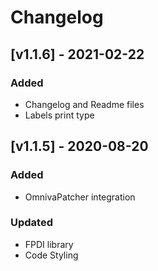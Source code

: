 # Changelog

## [v1.1.6] - 2021-02-22
### Added
- Changelog and Readme files
- Labels print type

## [v1.1.5] - 2020-08-20
### Added
- OmnivaPatcher integration

### Updated
- FPDI library
- Code Styling
